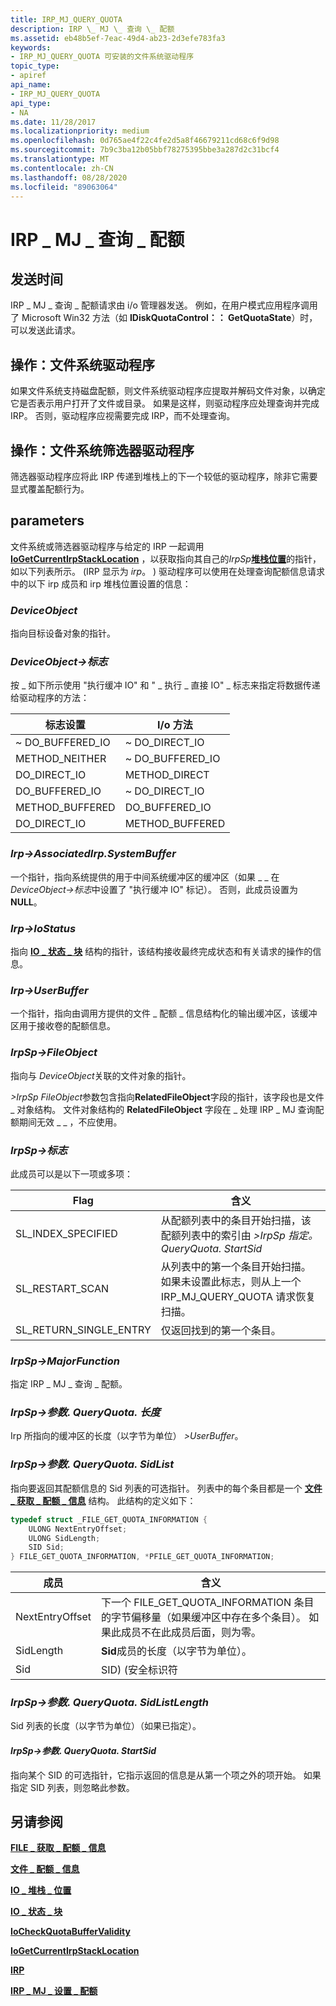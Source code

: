 ```yaml
---
title: IRP_MJ_QUERY_QUOTA
description: IRP \_ MJ \_ 查询 \_ 配额
ms.assetid: eb48b5ef-7eac-49d4-ab23-2d3efe783fa3
keywords:
- IRP_MJ_QUERY_QUOTA 可安装的文件系统驱动程序
topic_type:
- apiref
api_name:
- IRP_MJ_QUERY_QUOTA
api_type:
- NA
ms.date: 11/28/2017
ms.localizationpriority: medium
ms.openlocfilehash: 0d765ae4f22c4fe2d5a8f46679211cd68c6f9d98
ms.sourcegitcommit: 7b9c3ba12b05bbf78275395bbe3a287d2c31bcf4
ms.translationtype: MT
ms.contentlocale: zh-CN
ms.lasthandoff: 08/28/2020
ms.locfileid: "89063064"
---
```

# <a name="irp_mj_query_quota"></a>IRP \_ MJ \_ 查询 \_ 配额

## <a name="when-sent"></a>发送时间

IRP \_ MJ \_ 查询 \_ 配额请求由 i/o 管理器发送。 例如，在用户模式应用程序调用了 Microsoft Win32 方法（如 **IDiskQuotaControl：： GetQuotaState**）时，可以发送此请求。

## <a name="operation-file-system-drivers"></a>操作：文件系统驱动程序

如果文件系统支持磁盘配额，则文件系统驱动程序应提取并解码文件对象，以确定它是否表示用户打开了文件或目录。 如果是这样，则驱动程序应处理查询并完成 IRP。 否则，驱动程序应视需要完成 IRP，而不处理查询。

## <a name="operation-file-system-filter-drivers"></a>操作：文件系统筛选器驱动程序

筛选器驱动程序应将此 IRP 传递到堆栈上的下一个较低的驱动程序，除非它需要显式覆盖配额行为。

## <a name="parameters"></a>parameters

文件系统或筛选器驱动程序与给定的 IRP 一起调用[**IoGetCurrentIrpStackLocation**](/windows-hardware/drivers/ddi/wdm/nf-wdm-iogetcurrentirpstacklocation) ，以获取指向其自己的*IrpSp*[**堆栈位置**](/windows-hardware/drivers/ddi/wdm/ns-wdm-_io_stack_location)的指针，如以下列表所示。  (IRP 显示为 *irp*。 ) 驱动程序可以使用在处理查询配额信息请求中的以下 irp 成员和 irp 堆栈位置设置的信息：

### <a name="deviceobject"></a>*DeviceObject*  

指向目标设备对象的指针。

### <a name="deviceobject-flags"></a>*DeviceObject->标志*  

按 \_ 如下所示使用 "执行缓冲 IO" 和 " \_ 执行 \_ 直接 IO" \_ 标志来指定将数据传递给驱动程序的方法：

|标志设置|I/o 方法|
|----|----|
|~ DO_BUFFERED_IO|~ DO_DIRECT_IO|
|METHOD_NEITHER|~ DO_BUFFERED_IO|
|DO_DIRECT_IO|METHOD_DIRECT|
|DO_BUFFERED_IO|~ DO_DIRECT_IO|
|METHOD_BUFFERED|DO_BUFFERED_IO|
|DO_DIRECT_IO|METHOD_BUFFERED|

### <a name="irp-associatedirpsystembuffer"></a>*Irp->AssociatedIrp.SystemBuffer*

一个指针，指向系统提供的用于中间系统缓冲区的缓冲区（如果 \_ \_ 在 *DeviceObject->标志*中设置了 "执行缓冲 IO" 标记）。 否则，此成员设置为 **NULL**。

### <a name="irp-iostatus"></a>*Irp->IoStatus*

指向 [**IO \_ 状态 \_ 块**](/windows-hardware/drivers/ddi/wdm/ns-wdm-_io_status_block) 结构的指针，该结构接收最终完成状态和有关请求的操作的信息。

### <a name="irp-userbuffer"></a>*Irp->UserBuffer*  

一个指针，指向由调用方提供的文件 \_ 配额 \_ 信息结构化的输出缓冲区，该缓冲区用于接收卷的配额信息。

### <a name="irpsp-fileobject"></a>*IrpSp->FileObject*

指向与 *DeviceObject*关联的文件对象的指针。

*>IrpSp FileObject*参数包含指向**RelatedFileObject**字段的指针，该字段也是文件 \_ 对象结构。 文件对象结构的 **RelatedFileObject** 字段在 \_ 处理 IRP \_ MJ 查询配额期间无效 \_ \_ ，不应使用。

### <a name="irpsp-flags"></a>*IrpSp->标志*

此成员可以是以下一项或多项：

|Flag|含义|
|----|----|
|SL_INDEX_SPECIFIED|从配额列表中的条目开始扫描，该配额列表中的索引由 *>IrpSp 指定。 QueryQuota. StartSid*|
|SL_RESTART_SCAN|从列表中的第一个条目开始扫描。 如果未设置此标志，则从上一个 IRP_MJ_QUERY_QUOTA 请求恢复扫描。|
|SL_RETURN_SINGLE_ENTRY|仅返回找到的第一个条目。|

### <a name="irpsp-majorfunction"></a>*IrpSp->MajorFunction*

指定 IRP \_ MJ \_ 查询 \_ 配额。

### <a name="irpsp-parametersqueryquotalength"></a>*IrpSp->参数. QueryQuota. 长度*

Irp 所指向的缓冲区的长度（以字节为单位） *>UserBuffer*。

### <a name="irpsp-parametersqueryquotasidlist"></a>*IrpSp->参数. QueryQuota. SidList*

指向要返回其配额信息的 Sid 列表的可选指针。 列表中的每个条目都是一个 [**文件 \_ 获取 \_ 配额 \_ 信息**](/windows-hardware/drivers/ddi/ntifs/ns-ntifs-_file_get_quota_information) 结构。 此结构的定义如下：

```cpp
typedef struct _FILE_GET_QUOTA_INFORMATION {
    ULONG NextEntryOffset;
    ULONG SidLength;
    SID Sid;
} FILE_GET_QUOTA_INFORMATION, *PFILE_GET_QUOTA_INFORMATION;
```

|成员|含义|
|-----|----|
|NextEntryOffset|下一个 FILE_GET_QUOTA_INFORMATION 条目的字节偏移量（如果缓冲区中存在多个条目）。 如果此成员不在此成员后面，则为零。|
|SidLength|**Sid**成员的长度（以字节为单位）。|
|Sid|SID)  (安全标识符|

### <a name="irpsp-parametersqueryquotasidlistlength"></a>*IrpSp->参数. QueryQuota. SidListLength*

Sid 列表的长度（以字节为单位）（如果已指定）。

#### <a name="irpsp-parametersqueryquotastartsid"></a>*IrpSp->参数. QueryQuota. StartSid*

指向某个 SID 的可选指针，它指示返回的信息是从第一个项之外的项开始。 如果指定 SID 列表，则忽略此参数。

## <a name="see-also"></a>另请参阅

[**FILE \_ 获取 \_ 配额 \_ 信息**](/windows-hardware/drivers/ddi/ntifs/ns-ntifs-_file_get_quota_information)

[**文件 \_ 配额 \_ 信息**](/windows-hardware/drivers/ddi/ntifs/ns-ntifs-_file_quota_information)

[**IO \_ 堆栈 \_ 位置**](/windows-hardware/drivers/ddi/wdm/ns-wdm-_io_stack_location)

[**IO \_ 状态 \_ 块**](/windows-hardware/drivers/ddi/wdm/ns-wdm-_io_status_block)

[**IoCheckQuotaBufferValidity**](/windows-hardware/drivers/ddi/ntifs/nf-ntifs-iocheckquotabuffervalidity)

[**IoGetCurrentIrpStackLocation**](/windows-hardware/drivers/ddi/wdm/nf-wdm-iogetcurrentirpstacklocation)

[**IRP**](/windows-hardware/drivers/ddi/wdm/ns-wdm-_irp)

[**IRP \_ MJ \_ 设置 \_ 配额**](irp-mj-set-quota.md)